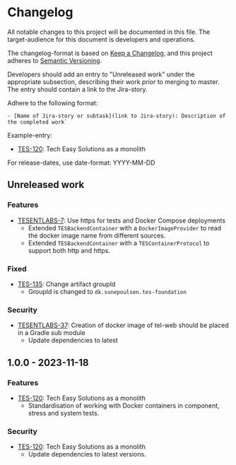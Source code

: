 # Changelog

All notable changes to this project will be documented in this file. The target-audience for this document
is developers and operations.

The changelog-format is based on [Keep a Changelog](https://keepachangelog.com/en/1.0.0/), and this project
adheres to [Semantic Versioning](https://semver.org/spec/v2.0.0.html).

Developers should add an entry to "Unreleased work" under the appropriate subsection, describing their work
_prior_ to merging to master. The entry should contain a link to the Jira-story.

Adhere to the following format:
```
- [Name of Jira-story or subtask](link to Jira-story): Description of the completed work`
```
Example-entry:

- [TES-120](https://sunepoulsen.atlassian.net/browse/TES-120): Tech Easy Solutions as a monolith

For release-dates, use date-format: YYYY-MM-DD

## Unreleased work

### Features

- [TESENTLABS-7](https://sunepoulsen.atlassian.net/browse/TESENTLABS-7): Use https for tests and Docker Compose deployments
  - Extended `TESBackendContainer` with a `DockerImageProvider` to read the docker image name from different sources.
  - Extended `TESBackendContainer` with a `TESContainerProtocol` to support both http and https.

### Fixed

- [TES-135](https://sunepoulsen.atlassian.net/browse/TES-135): Change artifact groupId
  - GroupId is changed to `dk.sunepoulsen.tes-foundation`

### Security

- [TESENTLABS-37](https://sunepoulsen.atlassian.net/browse/TESENTLABS-37): Creation of docker image of tel-web should
  be placed in a Gradle sub module
  - Update dependencies to latest

## 1.0.0 - 2023-11-18

### Features

- [TES-120](https://sunepoulsen.atlassian.net/browse/TES-120): Tech Easy Solutions as a monolith
  - Standardisation of working with Docker containers in component, stress and system tests. 

### Security

- [TES-120](https://sunepoulsen.atlassian.net/browse/TES-120): Tech Easy Solutions as a monolith
  - Update dependencies to latest versions.
